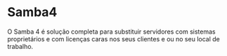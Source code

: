 # Samba4
O Samba 4 é solução completa para substituir servidores com sistemas proprietários e com licenças caras nos seus clientes e ou no seu local de trabalho.
